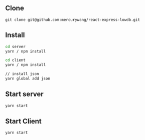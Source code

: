 ## Clone

```
git clone git@github.com:mercurywang/react-express-lowdb.git
```

## Install

```bash
cd server
yarn / npm install

cd client
yarn / npm install

// install json
yarn global add json
```

## Start server

```bash
yarn start
```

## Start Client

```bash
yarn start
```
